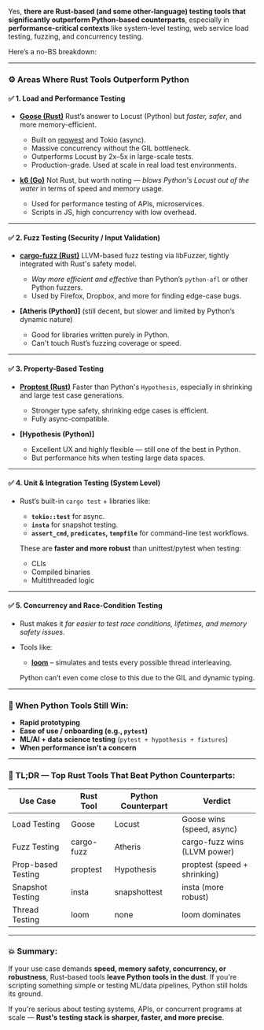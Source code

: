 Yes, **there are Rust-based (and some other-language) testing tools that significantly outperform Python-based counterparts**, especially in **performance-critical contexts** like system-level testing, web service load testing, fuzzing, and concurrency testing.

Here’s a no-BS breakdown:

---

### ⚙️ **Areas Where Rust Tools Outperform Python**

#### ✅ 1. **Load and Performance Testing**

* **[Goose (Rust)](https://github.com/gryphonshafer/goose)**
  Rust’s answer to Locust (Python) but *faster, safer*, and more memory-efficient.

  * Built on [reqwest](https://crates.io/crates/reqwest) and Tokio (async).
  * Massive concurrency without the GIL bottleneck.
  * Outperforms Locust by 2x–5x in large-scale tests.
  * Production-grade. Used at scale in real load test environments.

* **[k6 (Go)](https://github.com/grafana/k6)**
  Not Rust, but worth noting — *blows Python's Locust out of the water* in terms of speed and memory usage.

  * Used for performance testing of APIs, microservices.
  * Scripts in JS, high concurrency with low overhead.

---

#### ✅ 2. **Fuzz Testing (Security / Input Validation)**

* **[cargo-fuzz (Rust)](https://github.com/rust-fuzz/cargo-fuzz)**
  LLVM-based fuzz testing via libFuzzer, tightly integrated with Rust's safety model.

  * *Way more efficient and effective* than Python’s `python-afl` or other Python fuzzers.
  * Used by Firefox, Dropbox, and more for finding edge-case bugs.

* **\[Atheris (Python)]** (still decent, but slower and limited by Python’s dynamic nature)

  * Good for libraries written purely in Python.
  * Can't touch Rust’s fuzzing coverage or speed.

---

#### ✅ 3. **Property-Based Testing**

* **[Proptest (Rust)](https://github.com/proptest-rs/proptest)**
  Faster than Python's `Hypothesis`, especially in shrinking and large test case generations.

  * Stronger type safety, shrinking edge cases is efficient.
  * Fully async-compatible.

* **\[Hypothesis (Python)]**

  * Excellent UX and highly flexible — still one of the best in Python.
  * But performance hits when testing large data spaces.

---

#### ✅ 4. **Unit & Integration Testing (System Level)**

* Rust’s built-in `cargo test` + libraries like:

  * **`tokio::test`** for async.
  * **`insta`** for snapshot testing.
  * **`assert_cmd`, `predicates`, `tempfile`** for command-line test workflows.

  These are **faster and more robust** than unittest/pytest when testing:

  * CLIs
  * Compiled binaries
  * Multithreaded logic

---

#### ✅ 5. **Concurrency and Race-Condition Testing**

* Rust makes it *far easier to test race conditions, lifetimes, and memory safety issues*.
* Tools like:

  * **[loom](https://github.com/tokio-rs/loom)** – simulates and tests every possible thread interleaving.

  Python can’t even come close to this due to the GIL and dynamic typing.

---

### 🧪 When Python Tools Still Win:

* **Rapid prototyping**
* **Ease of use / onboarding (e.g., `pytest`)**
* **ML/AI + data science testing** (`pytest + hypothesis + fixtures`)
* **When performance isn’t a concern**

---

### 🧠 TL;DR — Top Rust Tools That Beat Python Counterparts:

| Use Case           | Rust Tool  | Python Counterpart | Verdict                      |
| ------------------ | ---------- | ------------------ | ---------------------------- |
| Load Testing       | Goose      | Locust             | Goose wins (speed, async)    |
| Fuzz Testing       | cargo-fuzz | Atheris            | cargo-fuzz wins (LLVM power) |
| Prop-based Testing | proptest   | Hypothesis         | proptest (speed + shrinking) |
| Snapshot Testing   | insta      | snapshottest       | insta (more robust)          |
| Thread Testing     | loom       | none               | loom dominates               |

---

### 💥 Summary:

If your use case demands **speed, memory safety, concurrency, or robustness**, Rust-based tools **leave Python tools in the dust**. If you're scripting something simple or testing ML/data pipelines, Python still holds its ground.

If you're serious about testing systems, APIs, or concurrent programs at scale — **Rust's testing stack is sharper, faster, and more precise**.
